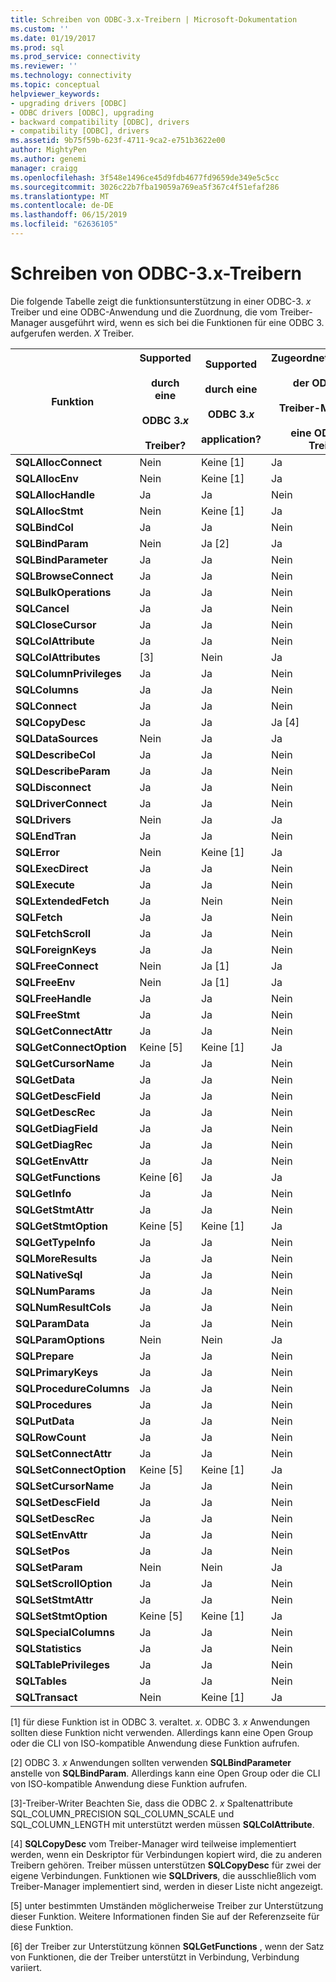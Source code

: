 ```yaml
---
title: Schreiben von ODBC-3.x-Treibern | Microsoft-Dokumentation
ms.custom: ''
ms.date: 01/19/2017
ms.prod: sql
ms.prod_service: connectivity
ms.reviewer: ''
ms.technology: connectivity
ms.topic: conceptual
helpviewer_keywords:
- upgrading drivers [ODBC]
- ODBC drivers [ODBC], upgrading
- backward compatibility [ODBC], drivers
- compatibility [ODBC], drivers
ms.assetid: 9b75f59b-623f-4711-9ca2-e751b3622e00
author: MightyPen
ms.author: genemi
manager: craigg
ms.openlocfilehash: 3f548e1496ce45d9fdb4677fd9659de349e5c5cc
ms.sourcegitcommit: 3026c22b7fba19059a769ea5f367c4f51efaf286
ms.translationtype: MT
ms.contentlocale: de-DE
ms.lasthandoff: 06/15/2019
ms.locfileid: "62636105"
---
```

# <a name="writing-odbc-3x-drivers"></a>Schreiben von ODBC-3.x-Treibern
Die folgende Tabelle zeigt die funktionsunterstützung in einer ODBC-3. *x* Treiber und eine ODBC-Anwendung und die Zuordnung, die vom Treiber-Manager ausgeführt wird, wenn es sich bei die Funktionen für eine ODBC 3. aufgerufen werden. *X* Treiber.  
  
|Funktion|Supported<br /><br /> durch eine<br /><br /> ODBC 3.*x*<br /><br /> Treiber?|Supported<br /><br /> durch eine<br /><br /> ODBC 3.*x*<br /><br /> application?|Zugeordnet/unterstützt<br /><br /> der ODBC-3. *x*<br /><br /> Treiber-Manager zu<br /><br /> eine ODBC-3. *x* Treiber?|  
|--------------|----------------------------------------------------|---------------------------------------------------------|---------------------------------------------------------------------------------------------|  
|**SQLAllocConnect**|Nein|Keine [1]|Ja|  
|**SQLAllocEnv**|Nein|Keine [1]|Ja|  
|**SQLAllocHandle**|Ja|Ja|Nein|  
|**SQLAllocStmt**|Nein|Keine [1]|Ja|  
|**SQLBindCol**|Ja|Ja|Nein|  
|**SQLBindParam**|Nein|Ja [2]|Ja|  
|**SQLBindParameter**|Ja|Ja|Nein|  
|**SQLBrowseConnect**|Ja|Ja|Nein|  
|**SQLBulkOperations**|Ja|Ja|Nein|  
|**SQLCancel**|Ja|Ja|Nein|  
|**SQLCloseCursor**|Ja|Ja|Nein|  
|**SQLColAttribute**|Ja|Ja|Nein|  
|**SQLColAttributes**|[3]|Nein|Ja|  
|**SQLColumnPrivileges**|Ja|Ja|Nein|  
|**SQLColumns**|Ja|Ja|Nein|  
|**SQLConnect**|Ja|Ja|Nein|  
|**SQLCopyDesc**|Ja|Ja|Ja [4]|  
|**SQLDataSources**|Nein|Ja|Ja|  
|**SQLDescribeCol**|Ja|Ja|Nein|  
|**SQLDescribeParam**|Ja|Ja|Nein|  
|**SQLDisconnect**|Ja|Ja|Nein|  
|**SQLDriverConnect**|Ja|Ja|Nein|  
|**SQLDrivers**|Nein|Ja|Ja|  
|**SQLEndTran**|Ja|Ja|Nein|  
|**SQLError**|Nein|Keine [1]|Ja|  
|**SQLExecDirect**|Ja|Ja|Nein|  
|**SQLExecute**|Ja|Ja|Nein|  
|**SQLExtendedFetch**|Ja|Nein|Nein|  
|**SQLFetch**|Ja|Ja|Nein|  
|**SQLFetchScroll**|Ja|Ja|Nein|  
|**SQLForeignKeys**|Ja|Ja|Nein|  
|**SQLFreeConnect**|Nein|Ja [1]|Ja|  
|**SQLFreeEnv**|Nein|Ja [1]|Ja|  
|**SQLFreeHandle**|Ja|Ja|Nein|  
|**SQLFreeStmt**|Ja|Ja|Nein|  
|**SQLGetConnectAttr**|Ja|Ja|Nein|  
|**SQLGetConnectOption**|Keine [5]|Keine [1]|Ja|  
|**SQLGetCursorName**|Ja|Ja|Nein|  
|**SQLGetData**|Ja|Ja|Nein|  
|**SQLGetDescField**|Ja|Ja|Nein|  
|**SQLGetDescRec**|Ja|Ja|Nein|  
|**SQLGetDiagField**|Ja|Ja|Nein|  
|**SQLGetDiagRec**|Ja|Ja|Nein|  
|**SQLGetEnvAttr**|Ja|Ja|Nein|  
|**SQLGetFunctions**|Keine [6]|Ja|Ja|  
|**SQLGetInfo**|Ja|Ja|Nein|  
|**SQLGetStmtAttr**|Ja|Ja|Nein|  
|**SQLGetStmtOption**|Keine [5]|Keine [1]|Ja|  
|**SQLGetTypeInfo**|Ja|Ja|Nein|  
|**SQLMoreResults**|Ja|Ja|Nein|  
|**SQLNativeSql**|Ja|Ja|Nein|  
|**SQLNumParams**|Ja|Ja|Nein|  
|**SQLNumResultCols**|Ja|Ja|Nein|  
|**SQLParamData**|Ja|Ja|Nein|  
|**SQLParamOptions**|Nein|Nein|Ja|  
|**SQLPrepare**|Ja|Ja|Nein|  
|**SQLPrimaryKeys**|Ja|Ja|Nein|  
|**SQLProcedureColumns**|Ja|Ja|Nein|  
|**SQLProcedures**|Ja|Ja|Nein|  
|**SQLPutData**|Ja|Ja|Nein|  
|**SQLRowCount**|Ja|Ja|Nein|  
|**SQLSetConnectAttr**|Ja|Ja|Nein|  
|**SQLSetConnectOption**|Keine [5]|Keine [1]|Ja|  
|**SQLSetCursorName**|Ja|Ja|Nein|  
|**SQLSetDescField**|Ja|Ja|Nein|  
|**SQLSetDescRec**|Ja|Ja|Nein|  
|**SQLSetEnvAttr**|Ja|Ja|Nein|  
|**SQLSetPos**|Ja|Ja|Nein|  
|**SQLSetParam**|Nein|Nein|Ja|  
|**SQLSetScrollOption**|Ja|Ja|Nein|  
|**SQLSetStmtAttr**|Ja|Ja|Nein|  
|**SQLSetStmtOption**|Keine [5]|Keine [1]|Ja|  
|**SQLSpecialColumns**|Ja|Ja|Nein|  
|**SQLStatistics**|Ja|Ja|Nein|  
|**SQLTablePrivileges**|Ja|Ja|Nein|  
|**SQLTables**|Ja|Ja|Nein|  
|**SQLTransact**|Nein|Keine [1]|Ja|  
  
 [1] für diese Funktion ist in ODBC 3. veraltet. *x*. ODBC 3. *x* Anwendungen sollten diese Funktion nicht verwenden. Allerdings kann eine Open Group oder die CLI von ISO-kompatible Anwendung diese Funktion aufrufen.  
  
 [2] ODBC 3. *x* Anwendungen sollten verwenden **SQLBindParameter** anstelle von **SQLBindParam**. Allerdings kann eine Open Group oder die CLI von ISO-kompatible Anwendung diese Funktion aufrufen.  
  
 [3]-Treiber-Writer Beachten Sie, dass die ODBC 2. *x* Spaltenattribute SQL_COLUMN_PRECISION SQL_COLUMN_SCALE und SQL_COLUMN_LENGTH mit unterstützt werden müssen **SQLColAttribute**.  
  
 [4] **SQLCopyDesc** vom Treiber-Manager wird teilweise implementiert werden, wenn ein Deskriptor für Verbindungen kopiert wird, die zu anderen Treibern gehören. Treiber müssen unterstützen **SQLCopyDesc** für zwei der eigene Verbindungen. Funktionen wie **SQLDrivers**, die ausschließlich vom Treiber-Manager implementiert sind, werden in dieser Liste nicht angezeigt.  
  
 [5] unter bestimmten Umständen möglicherweise Treiber zur Unterstützung dieser Funktion. Weitere Informationen finden Sie auf der Referenzseite für diese Funktion.  
  
 [6] der Treiber zur Unterstützung können **SQLGetFunctions** , wenn der Satz von Funktionen, die der Treiber unterstützt in Verbindung, Verbindung variiert.
